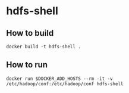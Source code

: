 # hdfs-shell

## How to build

```
docker build -t hdfs-shell .
```

## How to run

```
docker run $DOCKER_ADD_HOSTS --rm -it -v /etc/hadoop/conf:/etc/hadoop/conf hdfs-shell
```


